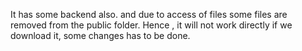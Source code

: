 It has some backend also.
and due to access of files some files are removed from the public folder.
Hence , it will not work directly if we download it, some changes has to be done.
